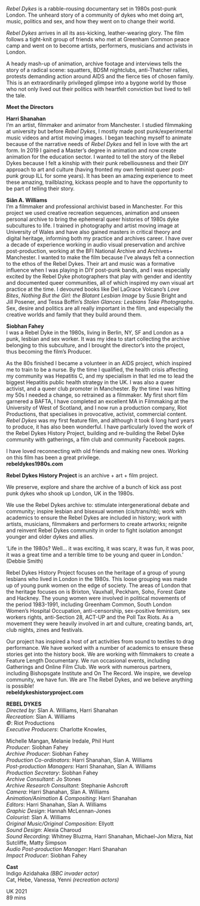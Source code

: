 
_Rebel Dykes_ is a rabble-rousing documentary set in 1980s post-punk London. The unheard story of a community of dykes who met doing art, music, politics and sex, and how they went on to change their world.

_Rebel Dykes_ arrives in all its ass-kicking, leather-wearing glory. The film follows a tight-knit group of friends who met at Greenham Common peace camp and went on to become artists, performers, musicians and activists in London.

A heady mash-up of animation, archive footage and interviews tells the story of a radical scene: squatters, BDSM nightclubs, anti-Thatcher rallies, protests demanding action around AIDS and the fierce ties of chosen family. This is an extraordinarily privileged glimpse into a bygone world by those who not only lived out their politics with heartfelt conviction but lived to tell the tale.

**Meet the Directors**

**Harri Shanahan**<br>
I’m an artist, filmmaker and animator from Manchester. I studied filmmaking at university but before _Rebel Dykes_, I mostly made post punk/experimental music videos and artist moving images. I began teaching myself to animate because of the narrative needs of _Rebel Dykes_ and fell in love with the art form. In 2019 I gained a Master’s degree in animation and now create animation for the education sector. I wanted to tell the story of the Rebel Dykes because I felt a kinship with their punk rebelliousness and their DIY approach to art and culture (having fronted my own feminist queer post-punk group ILL for some years). It has been an amazing experience to meet these amazing, trailblazing, kickass people and to have the opportunity to be part of telling their story.

**Siân A. Williams**<br>
I’m a filmmaker and professional archivist based in Manchester. For this project we used creative recreation sequences, animation and unseen personal archive to bring the ephemeral queer histories of 1980s dyke subcultures to life. I trained in photography and artist moving image at University of Wales and have also gained masters in critical theory and digital heritage, informing both my practice and archives career. I have over a decade of experience working in audio visual preservation and archive post-production, working at the BFI National Archive and Archives+ Manchester. I wanted to make the film because I’ve always felt a connection to the ethos of the Rebel Dykes. Their art and music was a formative influence when I was playing in DIY post-punk bands, and I was especially excited by the Rebel Dyke photographers that play with gender and identity and documented queer communities, all of which inspired my own visual art practice at the time. I devoured books like Del LaGrace Volcano’s _Love Bites_, _Nothing But the Girl: the Blatant Lesbian Image_ by Susie Bright and Jill Posener, and Tessa Boffin’s _Stolen Glances: Lesbians Take Photographs_. Sex, desire and politics are all really important in the film, and especially the creative worlds and family that they build around them.<br>

**Siobhan Fahey**<br>
I was a Rebel Dyke in the 1980s, living in Berlin, NY, SF and London as a punk, lesbian and sex worker. It was my idea to start collecting the archive belonging to this subculture, and I brought the director’s into the project, thus becoming the film’s Producer.

As the 80s finished I became a volunteer in an AIDS project, which inspired me to train to be a nurse. By the time I qualified, the health crisis affecting my community was Hepatitis C, and my specialism in that led me to lead the biggest Hepatitis public health strategy in the UK. I was also a queer activist, and a queer club promoter in Manchester. By the time I was hitting my 50s I needed a change, so retrained as a filmmaker. My first short film garnered a BAFTA, I have completed an excellent MA in Filmmaking at the University of West of Scotland, and I now run a production company, Riot Productions, that specialises in provocative, activist, commercial content. _Rebel Dykes_ was my first feature film, and although it took 6 long hard years to produce, it has also been wonderful. I have particularly loved the work of the Rebel Dykes History Project, building and re-building the Rebel Dyke community with gatherings, a film club and community Facebook pages.

I have loved reconnecting with old friends and making new ones. Working on this film has been a great privilege.<br>
**rebeldykes1980s.com**

**Rebel Dykes History Project** is an archive + art + film project.

We preserve, explore and share the archive of a bunch of kick ass post punk dykes who shook up London, UK in the 1980s.

We use the Rebel Dykes archive to: stimulate intergenerational debate and community; inspire lesbian and bisexual women (cis/trans/nb); work with academics to ensure the Rebel Dykes are included in history; work with artists, musicians, filmmakers and performers to create artworks; reignite and reinvent Rebel Dykes community in order to fight isolation amongst younger and older dykes and allies.

‘Life in the 1980s? Well... it was exciting, it was scary, it was fun, it was poor, it was a great time and a terrible time to be young and queer in London.’ (Debbie Smith)

Rebel Dykes History Project focuses on the heritage of a group of young lesbians who lived in London in the 1980s. This loose grouping was made up of young punk women on the edge of society. The areas of London that the heritage focuses on is Brixton, Vauxhall, Peckham, Soho, Forest Gate and Hackney. The young women were involved in political movements of the period 1983-1991, including Greenham Common, South London Women’s Hospital Occupation, anti-censorship, sex-positive feminism, sex workers rights, anti-Section 28, ACT-UP and the Poll Tax Riots. As a movement they were heavily involved in art and culture, creating bands, art, club nights, zines and festivals.

Our project has inspired a host of art activities from sound to textiles to drag performance. We have worked with a number of academics to ensure these stories get into the history book. We are working with filmmakers to create a Feature Length Documentary. We run occasional events, including Gatherings and Online Film Club.  We work with numerous partners, including Bishopsgate Institute and On The Record. We inspire, we develop community, we have fun. We are The Rebel Dykes, and we believe anything is possible!<br>
**rebeldykeshistoryproject.com**<br>



**REBEL DYKES**<br>
_Directed by_: Sîan A. Williams, Harri Shanahan  
_Recreation_: Sîan A. Williams  
_©_: Riot Productions  
_Executive Producers_: Charlotte Knowles,

Michelle Mangan, Melanie Iredale, Phil Hunt  
_Producer_: Siobhan Fahey  
_Archive Producer_: Siobhan Fahey  
_Production Co-ordinators_: Harri Shanahan, Sîan A. Williams  
_Post-production Managers_: Harri Shanahan, Sîan A. Williams  
_Production Secretary_: Siobhan Fahey  
_Archive Consultant_: Jo Stones  
_Archive Research Consultant_: Stephanie Ashcroft  
_Camera_: Harri Shanahan, Sîan A. Williams  
_Animation/Animation & Compositing_: Harri Shanahan  
_Editors_: Harri Shanahan, Sîan A. Williams  
_Graphic Design_: Hannah McLennan-Jones  
_Colourist_: Sîan A. Williams  
_Original Music/Original Composition_: Ellyott  
_Sound Design_: Alexia Charoud  
_Sound Recording_: Whitney Bluzma, Harri Shanahan, Michael-Jon Mizra, Nat Sutcliffe, Matty Simpson  
_Audio Post-production Manager_: Harri Shanahan  
_Impact Producer_: Siobhan Fahey<br>

**Cast**<br>
Indigo Azidahaka _(BBC invader actor)_  
Cat, Hebe, Vanessa, Yenni _(recreation actors)_<br>

UK 2021<br>
89 mins<br>
<!--stackedit_data:
eyJoaXN0b3J5IjpbMTIzMzQwODQ2OCwyMDA5ODkyODgwLDczMD
k5ODExNl19
-->